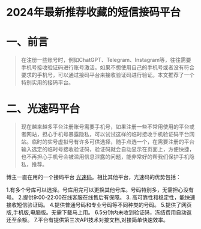 # 2024年最新推荐收藏的短信接码平台

# 一、前言
> 在注册一些账号时，例如ChatGPT、Telegram、Instagram等，往往需要手机号接收验证码进行账号激活。如果不想使用自己的手机号或者没有符合要求的手机号，可以通过接码平台来接收验证码进行验证。本文推荐了一个特别实用的接码平台。

# 二、光速码平台
>现在越来越多平台注册账号需要手机号，如果注册一些不常用使用的平台或者网站，担心手机号暴露隐私，可以试试这样的临时接收手机验证码平台网站。临时的实号虚拟号有许多可供选择，随手点选一个，在需要注册的平台输入选定的临时号接收验证码，验证码就会自动显示在页面上，方便快捷，也不再担心手机号会被滥用信息泄露的问题，能非常好的帮我们保护手机隐私，推荐。

博主一直在用的一个接码平台 [光速码](http://www.gsjiema.com)。相比其他平台，光速码的优势包括：

1.有多个号库可以选择。号库用完可以更换其他号库。号码特别多，无需担心没有号。
2.提供9:00-22:00在线客服在线售后有保障。
3. 高可靠性和稳定性，能快速接收短信验证码。
4.提供普通号码和专业号码等不同种类的号码。
5.提供了网页版,手机版,电脑版。无需下载马上用。
6.5分钟内未收到验证码，冻结费用自动返还至余额。
7.平台有提供第三次API技术对接文档,对接简单快速效率。
